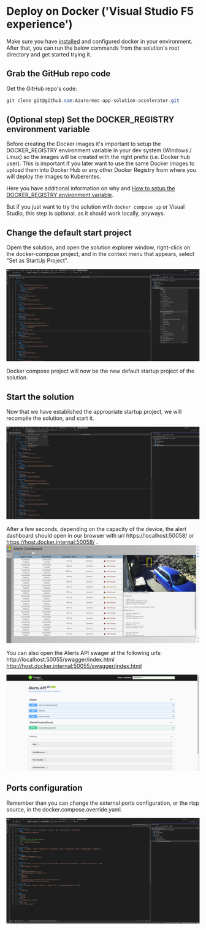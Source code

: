 # Deploy on Docker ('Visual Studio F5 experience')

Make sure you have [installed](https://docs.docker.com/desktop/install/windows-install/) and configured docker in your environment. After that, you can run the below commands from the solution's root directory and get started trying it.

## Grab the GitHub repo code

Get the GitHub repo's code:

```powershell
git clone git@github.com:Azure/mec-app-solution-accelerator.git
```

## (Optional step) Set the DOCKER_REGISTRY environment variable

Before creating the Docker images it's important to setup the DOCKER_REGISTRY environment variable in your dev system (Windows / Linux) so the images will be created with the right prefix (i.e. Docker hub user). This is important if you later want to use the same Docker images to upload them into Docker Hub or any other Docker Registry from where you will deploy the images to Kuberentes.

Here you have additional information on why and [How to setup the DOCKER_REGISTRY environment variable](./docs/SET_DOCKER_REGISTRY_VARIABLE.MD).

But if you just want to try the solution with `docker compose up` or Visual Studio, this step is optional, as it should work locally, anyways.

## Change the default start project
Opem the solution, and open the solution explorer window, right-click on the docker-compose project, and in the context menu that appears, select "Set as StartUp Project". 

![plot](./imgs/startup/startupproject.png)

Docker compose project will now be the new default startup project of the solution.

## Start the solution
Now that we have established the appropriate startup project, we will recompile the solution, and start it. 

![plot](./imgs/startup/cleansolution.png)

After a few seconds, depending on the capacity of the device, the alert dashboard should open in our browser with url https://localhost:50058/ or https://host.docker.internal:50058/ .
![plot](./imgs/startup/dashboard.png)

You can also open the Alerts API swager at the following urls: http://localhost:50055/swagger/index.html http://host.docker.internal:50055/swagger/index.html

![plot](./imgs/startup/swagger.png)

## Ports configuration

Remember than you can change the external ports configuration, or the rtsp source, in the docker.compose.override.yaml.

![plot](./imgs/startup/override.png)